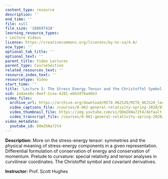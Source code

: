 ```yaml
---
content_type: resource
description: ''
end_time: ''
file: null
file_size: '188697418'
learning_resource_types:
- Lecture Videos
license: https://creativecommons.org/licenses/by-nc-sa/4.0/
ocw_type: ''
optional_tab_title: ''
optional_text: ''
parent_title: Video Lectures
parent_type: CourseSection
related_resources_text: ''
resource_index_text: ''
resourcetype: Video
start_time: ''
title: 'Lecture 5: The Stress Energy Tensor and the Christoffel Symbol'
uid: 2a4aea0c-0eef-2caa-4281-e6b3d7ba4bb3
video_files:
  archive_url: https://archive.org/download/MIT8.962S20/MIT8_962S20_lec05_300k.mp4
  video_captions_file: /courses/8-962-general-relativity-spring-2020/8796eafa8ad65177956341d02992c441_OOmZkNa72t4.vtt
  video_thumbnail_file: https://img.youtube.com/vi/OOmZkNa72t4/default.jpg
  video_transcript_file: /courses/8-962-general-relativity-spring-2020/dc6b64d591a8e09e51fce00633732d4b_OOmZkNa72t4.pdf
video_metadata:
  youtube_id: OOmZkNa72t4
---
```


**Description:** More on the stress-energy tensor: symmetries and the physical meaning of stress-energy components in a given representation. Differential formulation of conservation of energy and conservation of momentum. Prelude to curvature: special relativity and tensor analyses in curvilinear coordinates. The Christoffel symbol and covariant derivatives.

**Instructor:** Prof. Scott Hughes

